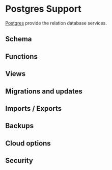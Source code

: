 # Postgres Support

[Postgres](https://www.postgresql.org/) provide the relation database services.

## Schema

## Functions

## Views

## Migrations and updates

## Imports / Exports

## Backups

## Cloud options

## Security